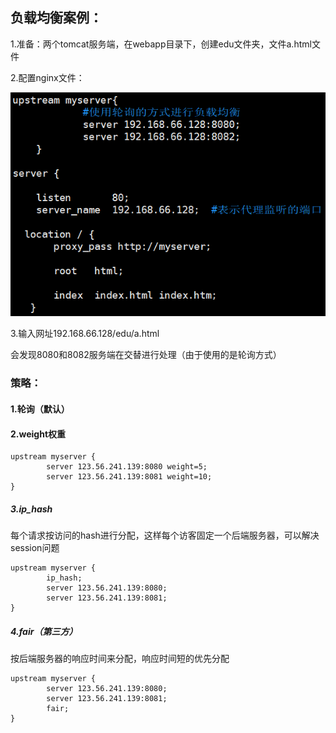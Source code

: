 ## 负载均衡案例：

1.准备：两个tomcat服务端，在webapp目录下，创建edu文件夹，文件a.html文件

2.配置nginx文件：

![](https://raw.githubusercontent.com/JIaaoooo/ImageHostingService/main/img/%E8%B4%9F%E8%BD%BD%E5%9D%87%E8%A1%A1.png)

3.输入网址192.168.66.128/edu/a.html

会发现8080和8082服务端在交替进行处理（由于使用的是轮询方式）



### 策略：

#### 1.轮询（默认）

#### 2.weight权重

```
upstream myserver {
    	server 123.56.241.139:8080 weight=5;
        server 123.56.241.139:8081 weight=10;
}
```

##### 3.ip_hash

每个请求按访问的hash进行分配，这样每个访客固定一个后端服务器，可以解决session问题

```
upstream myserver {
        ip_hash;
    	server 123.56.241.139:8080;
        server 123.56.241.139:8081;
}
```

##### 4.fair（第三方）

按后端服务器的响应时间来分配，响应时间短的优先分配

```
upstream myserver {
    	server 123.56.241.139:8080;
        server 123.56.241.139:8081;
        fair;
}
```

